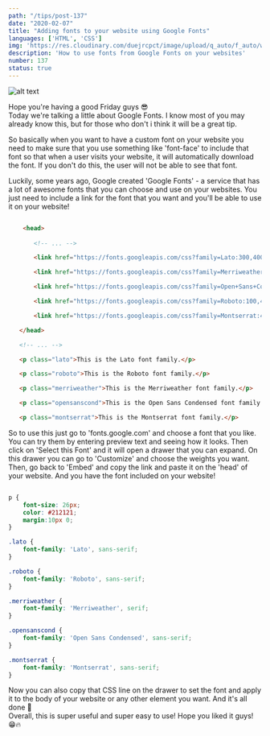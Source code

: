 ```yaml
---
path: "/tips/post-137"
date: "2020-02-07"
title: "Adding fonts to your website using Google Fonts"
languages: ['HTML', 'CSS']
img: 'https://res.cloudinary.com/duejrcpct/image/upload/q_auto/f_auto/w_1000/v1587971440/tips/137-1_xounkt.png'
description: 'How to use fonts from Google Fonts on your websites'
number: 137
status: true
---
```


![alt text](https://res.cloudinary.com/duejrcpct/image/upload/q_auto/f_auto/w_1000/v1587971441/tips/137-2_p8rfxc.png "Google Fonts")

Hope you're having a good Friday guys 😎  
Today we're talking a little about Google Fonts. I know most of you may already know this, but for those who don't i think it will be a great tip.

So basically when you want to have a custom font on your website you need to make sure that you use something like 'font-face' to include that font so that when a user visits your website, it will automatically download the font. If you don't do this, the user will not be able to see that font.

Luckily, some years ago, Google created 'Google Fonts' - a service that has a lot of awesome fonts that you can choose and use on your websites. You just need to include a link for the font that you want and you'll be able to use it on your website!

 ```html
 
     <head>
        
        <!-- ... -->

        <link href="https://fonts.googleapis.com/css?family=Lato:300,400,700,900&display=swap" rel="stylesheet">

        <link href="https://fonts.googleapis.com/css?family=Merriweather:300,400,900&display=swap" rel="stylesheet">

        <link href="https://fonts.googleapis.com/css?family=Open+Sans+Condensed:300,700&display=swap" rel="stylesheet">

        <link href="https://fonts.googleapis.com/css?family=Roboto:100,400,500,700&display=swap" rel="stylesheet">

        <link href="https://fonts.googleapis.com/css?family=Montserrat:400,500,800,900&display=swap" rel="stylesheet">

    </head>

    <!-- ... -->

    <p class="lato">This is the Lato font family.</p>

    <p class="roboto">This is the Roboto font family.</p>

    <p class="merriweather">This is the Merriweather font family.</p>

    <p class="opensanscond">This is the Open Sans Condensed font family.</p>

    <p class="montserrat">This is the Montserrat font family.</p>

 ```

So to use this just go to 'fonts.google.com' and choose a font that you like. You can try them by entering preview text and seeing how it looks. Then click on 'Select this Font' and it will open a drawer that you can expand. On this drawer you can go to 'Customize' and choose the weights you want. Then, go back to 'Embed' and copy the link and paste it on the 'head' of your website. And you have the font included on your website!

```css

p {
    font-size: 26px;
    color: #212121;
    margin:10px 0;
}

.lato {
    font-family: 'Lato', sans-serif;
}

.roboto {
    font-family: 'Roboto', sans-serif;
}

.merriweather {
    font-family: 'Merriweather', serif;
}

.opensanscond {
    font-family: 'Open Sans Condensed', sans-serif;
}

.montserrat {
    font-family: 'Montserrat', sans-serif;
}

```

Now you can also copy that CSS line on the drawer to set the font and apply it to the body of your website or any other element you want. And it's all done 🤘  
Overall, this is super useful and super easy to use! Hope you liked it guys! 😁🔥